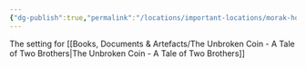```yaml
---
{"dg-publish":true,"permalink":"/locations/important-locations/morak-hold/","tags":["Undiscovered"],"updated":"2025-06-10T19:11:11.020+01:00"}
---
```


The setting for [[Books, Documents & Artefacts/The Unbroken Coin - A Tale of Two Brothers\|The Unbroken Coin - A Tale of Two Brothers]] 